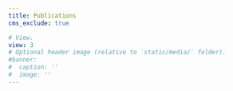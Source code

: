 ```yaml
---
title: Publications
cms_exclude: true

# View.
view: 3
# Optional header image (relative to `static/media/` folder).
#banner:
#  caption: ''
#  image: ''
---
```

